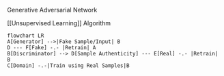 Generative Adversarial Network

[[Unsupervised Learning]] Algorithm

```mermaid
flowchart LR
A[Generator] -->|Fake Sample/Input| B
D --- F[Fake] -.- |Retrain| A
B[Discriminator] --> D[Sample Authenticity] --- E[Real] -.- |Retrain| B
C[Domain] -.-|Train using Real Samples|B
```
 














